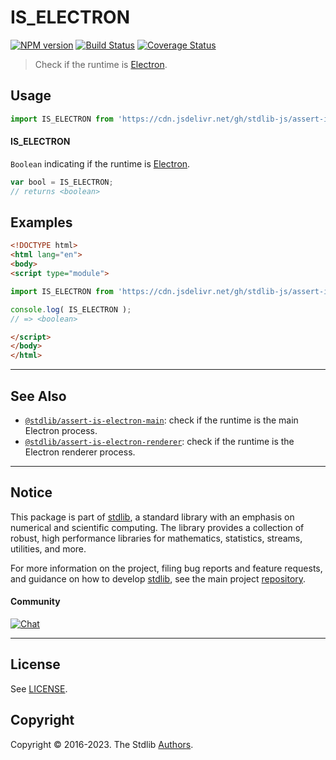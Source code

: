 <!--

@license Apache-2.0

Copyright (c) 2018 The Stdlib Authors.

Licensed under the Apache License, Version 2.0 (the "License");
you may not use this file except in compliance with the License.
You may obtain a copy of the License at

   http://www.apache.org/licenses/LICENSE-2.0

Unless required by applicable law or agreed to in writing, software
distributed under the License is distributed on an "AS IS" BASIS,
WITHOUT WARRANTIES OR CONDITIONS OF ANY KIND, either express or implied.
See the License for the specific language governing permissions and
limitations under the License.

-->

# IS_ELECTRON

[![NPM version][npm-image]][npm-url] [![Build Status][test-image]][test-url] [![Coverage Status][coverage-image]][coverage-url] <!-- [![dependencies][dependencies-image]][dependencies-url] -->

> Check if the runtime is [Electron][electron].



<section class="usage">

## Usage

```javascript
import IS_ELECTRON from 'https://cdn.jsdelivr.net/gh/stdlib-js/assert-is-electron@esm/index.mjs';
```

#### IS_ELECTRON

`Boolean` indicating if the runtime is [Electron][electron].

```javascript
var bool = IS_ELECTRON;
// returns <boolean>
```

</section>

<!-- /.usage -->

<section class="examples">

## Examples

<!-- eslint no-undef: "error" -->

```html
<!DOCTYPE html>
<html lang="en">
<body>
<script type="module">

import IS_ELECTRON from 'https://cdn.jsdelivr.net/gh/stdlib-js/assert-is-electron@esm/index.mjs';

console.log( IS_ELECTRON );
// => <boolean>

</script>
</body>
</html>
```

</section>

<!-- /.examples -->

<!-- Section for related `stdlib` packages. Do not manually edit this section, as it is automatically populated. -->

<section class="related">

* * *

## See Also

-   <span class="package-name">[`@stdlib/assert-is-electron-main`][@stdlib/assert/is-electron-main]</span><span class="delimiter">: </span><span class="description">check if the runtime is the main Electron process.</span>
-   <span class="package-name">[`@stdlib/assert-is-electron-renderer`][@stdlib/assert/is-electron-renderer]</span><span class="delimiter">: </span><span class="description">check if the runtime is the Electron renderer process.</span>

</section>

<!-- /.related -->

<!-- Section for all links. Make sure to keep an empty line after the `section` element and another before the `/section` close. -->


<section class="main-repo" >

* * *

## Notice

This package is part of [stdlib][stdlib], a standard library with an emphasis on numerical and scientific computing. The library provides a collection of robust, high performance libraries for mathematics, statistics, streams, utilities, and more.

For more information on the project, filing bug reports and feature requests, and guidance on how to develop [stdlib][stdlib], see the main project [repository][stdlib].

#### Community

[![Chat][chat-image]][chat-url]

---

## License

See [LICENSE][stdlib-license].


## Copyright

Copyright &copy; 2016-2023. The Stdlib [Authors][stdlib-authors].

</section>

<!-- /.stdlib -->

<!-- Section for all links. Make sure to keep an empty line after the `section` element and another before the `/section` close. -->

<section class="links">

[npm-image]: http://img.shields.io/npm/v/@stdlib/assert-is-electron.svg
[npm-url]: https://npmjs.org/package/@stdlib/assert-is-electron

[test-image]: https://github.com/stdlib-js/assert-is-electron/actions/workflows/test.yml/badge.svg?branch=main
[test-url]: https://github.com/stdlib-js/assert-is-electron/actions/workflows/test.yml?query=branch:main

[coverage-image]: https://img.shields.io/codecov/c/github/stdlib-js/assert-is-electron/main.svg
[coverage-url]: https://codecov.io/github/stdlib-js/assert-is-electron?branch=main

<!--

[dependencies-image]: https://img.shields.io/david/stdlib-js/assert-is-electron.svg
[dependencies-url]: https://david-dm.org/stdlib-js/assert-is-electron/main

-->

[chat-image]: https://img.shields.io/gitter/room/stdlib-js/stdlib.svg
[chat-url]: https://app.gitter.im/#/room/#stdlib-js_stdlib:gitter.im

[stdlib]: https://github.com/stdlib-js/stdlib

[stdlib-authors]: https://github.com/stdlib-js/stdlib/graphs/contributors

[umd]: https://github.com/umdjs/umd
[es-module]: https://developer.mozilla.org/en-US/docs/Web/JavaScript/Guide/Modules

[deno-url]: https://github.com/stdlib-js/assert-is-electron/tree/deno
[umd-url]: https://github.com/stdlib-js/assert-is-electron/tree/umd
[esm-url]: https://github.com/stdlib-js/assert-is-electron/tree/esm
[branches-url]: https://github.com/stdlib-js/assert-is-electron/blob/main/branches.md

[stdlib-license]: https://raw.githubusercontent.com/stdlib-js/assert-is-electron/main/LICENSE

[electron]: http://electron.atom.io/

<!-- <related-links> -->

[@stdlib/assert/is-electron-main]: https://github.com/stdlib-js/assert-is-electron-main/tree/esm

[@stdlib/assert/is-electron-renderer]: https://github.com/stdlib-js/assert-is-electron-renderer/tree/esm

<!-- </related-links> -->

</section>

<!-- /.links -->
